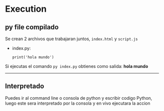 # Execution

## py file compilado

Se crean 2 archivos que trabajaran juntos, `index.html` y `script.js`

- index.py:

   ```PY
   print('hola mundo')
   ```

Si ejecutas el comando `py index.py` obtienes como salida: **hola mundo**

---

## Interpretado

Puedes ir al command line o consola de python y escribir codigo Python, luego este sera interpretado por la consola y en vivo ejecutara la accion
